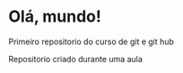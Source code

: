 # Olá, mundo!
 Primeiro repositorio do curso de git e git hub

 Repositorio criado durante uma aula
